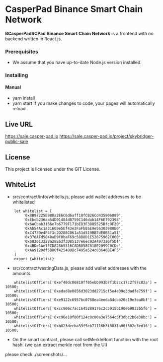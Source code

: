 # CasperPad Binance Smart Chain Network
**BCasperPadSCPad Binance Smart Chain Network** is a frontend with no backend written in React.js.

### Prerequisites

 * We assume that you have up-to-date Node.js version installed.
 
### Installing
#### Manual

 * yarn install
 * yarn start
 If you make changes to code, your pages will automatically reload.
 
## Live URL
https://sale.casper-pad.io
https://sale.casper-pad.io/project/skybridger-public-sale

## License

This project is licensed under the GIT License.


## WhiteList


* src/contract/info/whitelis.js, please add wallet addresses to be whitelisted
```
    let whitelist = [
        '0x8B97225E980a2E6C6d6aff18fCB26Cd435906089',
        '0xEbcb236aa54D01484d8759C146dab14F6E792398',
        '0x6ACbab3166e7b6779F171bED3F3885525Bfc9F20',
        '0xAb54Ac1a31609e5Ef43e3FaFb8aE9e56303980E0',
        '0xC4739e4F4f3c2D288C061a51d519BB7dE0B51a51',
        '0x378AFd5848aD9f0baF69c58B8D1E52875962C060',
        '0x682013228a28E63f3D85137e6ec92A4973a6f5Df',
        '0x4BDe1Ae1FCD828b5316C8DB858C818E2099C0CDc',
        '0xAa9120df5B80f425488Bc7495a524c83646BE4F5'
    ]
    export {whitelist}
```
* src/contract/vestingData.js, please add wallet addresses with the amounts.
```
    whitelistOfTiers['0xef40dc06810ff05ebb993b7f1b2cc17c2f97c82a'] = 10500;
    whitelistOfTiers['0xedad8e0856d3023dd2715cf5e4e09e3dadfe759f'] = 10500;
    whitelistOfTiers['0xe9122c6957bc0788ea4eeda84cbb20c19e3ea0bf'] = 10500;
    whitelistOfTiers['0xcc906c7ac1645289176c2c5915b190e69832b5f6'] = 10500;
    whitelistOfTiers['0xc96e10f80f124c0c00a3e7564c5f3dbc2b6e38bc'] = 10500;
    whitelistOfTiers['0xb823decba39f5eb71116b3f8831a06f302e3ed16'] = 10500;

```

* On the smart contract, please call setMerkleRoot function with the root hash. (we can extract merkle root from the UI)

please check ./screenshots/...



